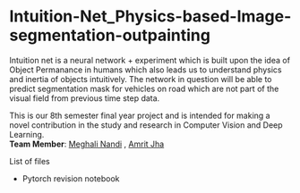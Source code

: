 # Intuition-Net_Physics-based-Image-segmentation-outpainting
Intuition net is a neural network + experiment which is built upon the idea of Object Permanance in humans which also leads us to understand physics and inertia of objects intuitively. The network in question will be able to predict segmentation mask for vehicles on road which are not part of the visual field from previous time step data.  

This is our 8th semester final year project and is intended for making a novel contribution in the study and research in Computer Vision and Deep Learning.  
**Team Member**: [Meghali Nandi](https://github.com/Meghali-Nandi) , [Amrit Jha](https://github.com/amritjha)  

List of files  
* Pytorch revision notebook
